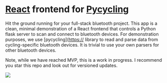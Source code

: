 # [React](https://react.dev/) frontend for [Pycycling](https://github.com/zacharyedwardbull/pycycling)

Hit the ground running for your full-stack bluetooth project.
This app is a clean, minimal demonstration of a React frontend that controls a Python flask server to scan and connect to bluetooth devices.
For demonstration purposes, we use [pycycling]([https://](https://github.com/zacharyedwardbull/pycycling) library to read and parse data from cycling-specific bluetooth devices. It is trivial to use your own parsers for other bluetooth devices.

Note, while we have reached MVP, this is a work in progress. I recommend you star this repo and look out for versioned updates.

![](assets/mvp_screenshot.png)
